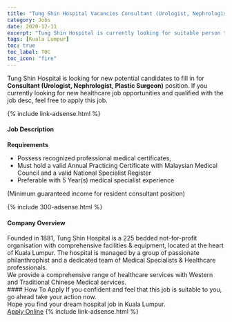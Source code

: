 ```yaml
---
title: "Tung Shin Hospital Vacancies Consultant (Urologist, Nephrologist, Plastic Surgeon)" 
category: Jobs 
date: 2020-12-11 
excerpt: "Tung Shin Hospital is currently looking for suitable person to fill in the Consultant (Urologist, Nephrologist, Plastic Surgeon) which positioned at Kuala Lumpur" 
tags: [Kuala Lumpur] 
toc: true 
toc_label: TOC 
toc_icon: "fire" 
--- 
```


<p>Tung Shin Hospital is looking for new potential candidates to fill in for <b>Consultant (Urologist, Nephrologist, Plastic Surgeon)</b> position. If you currently looking for new healthcare job opportunities and qualified with the job desc, feel free to apply this job.
</p>{% include link-adsense.html %} 
<div><div><div><h4>Job Description</h4></div></div><div><div><span><div><p><strong>Requirements</strong></p><ul><li>Possess recognized professional medical certificates,</li><li>Must hold a valid Annual Practicing Certificate with Malaysian Medical Council and a valid National Specialist Register</li><li>Preferable with 5 Year(s) medical specialist experience</li></ul><p>(Minimum guaranteed income for resident consultant position)</p></div></span></div></div></div> 
{% include 300-adsense.html %} 
<div><div><div><h4>Company Overview</h4></div></div><div><div><span><div><div>Founded in 1881, Tung Shin Hospital is a 225 bedded not-for-profit organisation with comprehensive facilities &amp; equipment, located at the heart of Kuala Lumpur. The hospital is managed by a group of passionate philanthrophist and a dedicated team of Medical Specialists &amp; Healthcare professionals.</div>
<div>We provide a comprehensive range of healthcare services with Western and Traditional Chinese Medical services.</div></div></span></div></div></div> 
#### How To Apply 
If you confident and feel that this job is suitable to you, go ahead take your action now. <br/> 
Hope you find your dream hospital job in Kuala Lumpur. <br/> 
<a href="https://www.jobstreet.com.my/en/job/consultant-urologist-nephrologist-plastic-surgeon-4430458?jobId=jobstreet-my-job-4430458&sectionRank=27&token=0~b55252a2-7cfc-4366-94b4-a6ed0089876f&fr=SRP%20View%20In%20New%20Ta" class="btn btn--warning" target="_blank" rel="nofollow noopenner">Apply Online</a> 
{% include link-adsense.html %} 